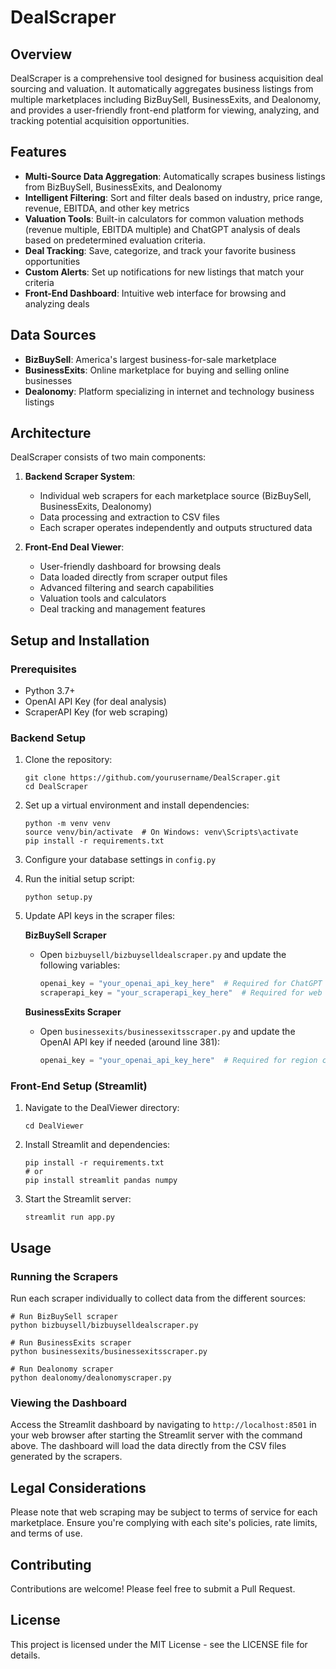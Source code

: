 # DealScraper

## Overview

DealScraper is a comprehensive tool designed for business acquisition deal sourcing and valuation. It automatically aggregates business listings from multiple marketplaces including BizBuySell, BusinessExits, and Dealonomy, and provides a user-friendly front-end platform for viewing, analyzing, and tracking potential acquisition opportunities.

## Features

- **Multi-Source Data Aggregation**: Automatically scrapes business listings from BizBuySell, BusinessExits, and Dealonomy
- **Intelligent Filtering**: Sort and filter deals based on industry, price range, revenue, EBITDA, and other key metrics
- **Valuation Tools**: Built-in calculators for common valuation methods (revenue multiple, EBITDA multiple) and ChatGPT analysis of deals based on predetermined evaluation criteria.
- **Deal Tracking**: Save, categorize, and track your favorite business opportunities
- **Custom Alerts**: Set up notifications for new listings that match your criteria
- **Front-End Dashboard**: Intuitive web interface for browsing and analyzing deals

## Data Sources

- **BizBuySell**: America's largest business-for-sale marketplace
- **BusinessExits**: Online marketplace for buying and selling online businesses
- **Dealonomy**: Platform specializing in internet and technology business listings

## Architecture

DealScraper consists of two main components:

1. **Backend Scraper System**:
   - Individual web scrapers for each marketplace source (BizBuySell, BusinessExits, Dealonomy)
   - Data processing and extraction to CSV files
   - Each scraper operates independently and outputs structured data

2. **Front-End Deal Viewer**:
   - User-friendly dashboard for browsing deals
   - Data loaded directly from scraper output files
   - Advanced filtering and search capabilities
   - Valuation tools and calculators
   - Deal tracking and management features

## Setup and Installation

### Prerequisites

- Python 3.7+
- OpenAI API Key (for deal analysis)
- ScraperAPI Key (for web scraping)

### Backend Setup

1. Clone the repository:
   ```
   git clone https://github.com/yourusername/DealScraper.git
   cd DealScraper
   ```

2. Set up a virtual environment and install dependencies:
   ```
   python -m venv venv
   source venv/bin/activate  # On Windows: venv\Scripts\activate
   pip install -r requirements.txt
   ```

3. Configure your database settings in `config.py`

4. Run the initial setup script:
   ```
   python setup.py
   ```

5. Update API keys in the scraper files:

   **BizBuySell Scraper**
   - Open `bizbuysell/bizbuyselldealscraper.py` and update the following variables:
     ```python
     openai_key = "your_openai_api_key_here"  # Required for ChatGPT analysis
     scraperapi_key = "your_scraperapi_key_here"  # Required for web scraping
     ```

   **BusinessExits Scraper**
   - Open `businessexits/businessexitsscraper.py` and update the OpenAI API key if needed (around line 381):
     ```python
     openai_key = "your_openai_api_key_here"  # Required for region classification
     ```


### Front-End Setup (Streamlit)

1. Navigate to the DealViewer directory:
   ```
   cd DealViewer
   ```

2. Install Streamlit and dependencies:
   ```
   pip install -r requirements.txt
   # or
   pip install streamlit pandas numpy
   ```

3. Start the Streamlit server:
   ```
   streamlit run app.py
   ```

## Usage

### Running the Scrapers

Run each scraper individually to collect data from the different sources:

```
# Run BizBuySell scraper
python bizbuysell/bizbuyselldealscraper.py

# Run BusinessExits scraper
python businessexits/businessexitsscraper.py

# Run Dealonomy scraper
python dealonomy/dealonomyscraper.py
```

### Viewing the Dashboard

Access the Streamlit dashboard by navigating to `http://localhost:8501` in your web browser after starting the Streamlit server with the command above. The dashboard will load the data directly from the CSV files generated by the scrapers.

## Legal Considerations

Please note that web scraping may be subject to terms of service for each marketplace. Ensure you're complying with each site's policies, rate limits, and terms of use.

## Contributing

Contributions are welcome! Please feel free to submit a Pull Request.

## License

This project is licensed under the MIT License - see the LICENSE file for details.